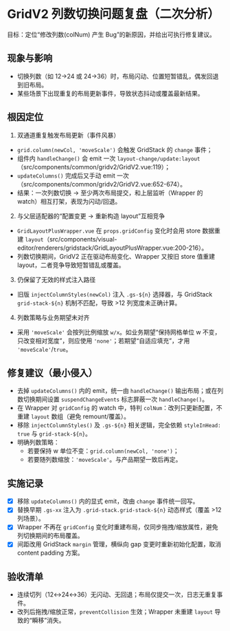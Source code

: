 # GridV2 列数切换问题复盘（二次分析）

目标：定位“修改列数(colNum) 产生 Bug”的新原因，并给出可执行修复建议。

## 现象与影响
- 切换列数（如 12→24 或 24→36）时，布局闪动、位置短暂错乱，偶发回退到旧布局。
- 某些场景下出现重复的布局更新事件，导致状态抖动或覆盖最新结果。

## 根因定位
1) 双通道重复触发布局更新（事件风暴）
- `grid.column(newCol, 'moveScale')` 会触发 GridStack 的 `change` 事件；
- 组件内 `handleChange()` 会 emit 一次 `layout-change/update:layout`（src/components/common/gridv2/GridV2.vue:119）；
- `updateColumns()` 完成后又手动 emit 一次（src/components/common/gridv2/GridV2.vue:652-674）。
- 结果：一次列数切换 → 至少两次布局提交，和上层监听（Wrapper 的 watch）相互打架，表现为闪动/回退。

2) 与父层适配器的“配置变更 → 重新构造 layout”互相竞争
- `GridLayoutPlusWrapper.vue` 在 `props.gridConfig` 变化时会用 store 数据重建 `layout`（src/components/visual-editor/renderers/gridstack/GridLayoutPlusWrapper.vue:200-216）。
- 列数切换期间，GridV2 正在驱动布局变化、Wrapper 又按旧 store 值重建 layout，二者竞争导致短暂错乱或覆盖。

3) 仍保留了无效的样式注入路径
- 旧版 `injectColumnStyles(newCol)` 注入 `.gs-${n}` 选择器，与 GridStack `grid-stack-${n}` 机制不匹配，导致 >12 列宽度未正确计算。

4) 列数策略与业务期望未对齐
- 采用 `'moveScale'` 会按列比例缩放 `w/x`。如业务期望“保持网格单位 w 不变，只改变相对宽度”，则应使用 `'none'`；若期望“自适应填充”，才用 `'moveScale'`/`true`。

## 修复建议（最小侵入）
- 去掉 `updateColumns()` 内的 emit，统一由 `handleChange()` 输出布局；或在列数切换期间设置 `suspendChangeEvents` 标志屏蔽一次 `handleChange()`。
- 在 Wrapper 对 `gridConfig` 的 watch 中，特判 `colNum`：改列只更新配置，不重建 `layout` 数组（避免 remount/覆盖）。
- 移除 `injectColumnStyles()` 及 `.gs-${n}` 相关逻辑，完全依赖 `styleInHead: true` 与 `grid-stack-${n}`。
- 明确列数策略：
  - 若要保持 w 单位不变：`grid.column(newCol, 'none')`；
  - 若要随列数缩放：`'moveScale'`。与产品期望一致后再定。

## 实施记录
- [x] 移除 `updateColumns()` 内的显式 emit，改由 `change` 事件统一回写。
- [x] 替换早期 `.gs-xx` 注入为 `.grid-stack.grid-stack-${n}` 动态样式（覆盖 >12 列场景）。
- [x] Wrapper 不再在 `gridConfig` 变化时重建布局，仅同步拖拽/缩放属性，避免列切换期间的布局覆盖。
- [x] 间距改用 GridStack `margin` 管理，横纵向 gap 变更时重新初始化配置，取消 content padding 方案。

## 验收清单
- 连续切列（12↔24↔36）无闪动、无回退；布局仅提交一次，日志无重复事件。
- 改列后拖拽/缩放正常，`preventCollision` 生效；Wrapper 未重建 `layout` 导致的“瞬移”消失。
